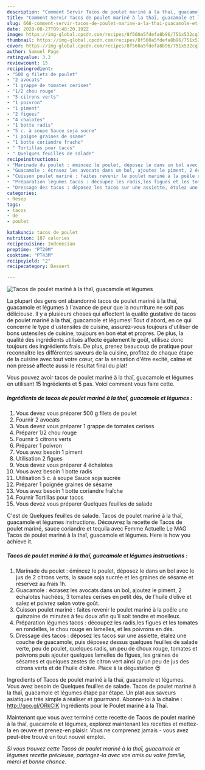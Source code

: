 ```yaml
---
description: "Comment Servir Tacos de poulet mariné à la thaï, guacamole et légumes"
title: "Comment Servir Tacos de poulet mariné à la thaï, guacamole et légumes"
slug: 668-comment-servir-tacos-de-poulet-marine-a-la-thai-guacamole-et-legumes
date: 2020-08-27T09:48:20.192Z
image: https://img-global.cpcdn.com/recipes/8f560a5fdefa8b96/751x532cq70/tacos-de-poulet-marine-a-la-thai-guacamole-et-legumes-photo-principale-de-la-recette.jpg
thumbnail: https://img-global.cpcdn.com/recipes/8f560a5fdefa8b96/751x532cq70/tacos-de-poulet-marine-a-la-thai-guacamole-et-legumes-photo-principale-de-la-recette.jpg
cover: https://img-global.cpcdn.com/recipes/8f560a5fdefa8b96/751x532cq70/tacos-de-poulet-marine-a-la-thai-guacamole-et-legumes-photo-principale-de-la-recette.jpg
author: Samuel Page
ratingvalue: 3.3
reviewcount: 15
recipeingredient:
- "500 g filets de poulet"
- "2 avocats"
- "1 grappe de tomates cerises"
- "1/2 chou rouge"
- "5 citrons verts"
- "1 poivron"
- "1 piment"
- "2 figues"
- "4 chalotes"
- "1 botte radis"
- "5 c. à soupe Sauce soja sucre"
- "1 poigne graines de ssame"
- "1 botte coriandre frache"
- " Tortillas pour tacos"
- " Quelques feuilles de salade"
recipeinstructions:
- "Marinade du poulet : émincez le poulet, déposez le dans un bol avec le jus de 2 citrons verts, la sauce soja sucrée et les graines de sésame et réservez au frais 1h."
- "Guacamole : écrasez les avocats dans un bol, ajoutez le piment, 2 échalotes hachées, 3 tomates cerises en petit dés, de l’huile d’olive et salez et poivrez selon votre goût."
- "Cuisson poulet mariné : faites revenir le poulet mariné à la poêle une quinzaine de minutes à feu doux afin qu’il soit tendre et moelleux."
- "Préparation légumes tacos : découpez les radis,les figues et les tomates en rondelles, le chou rouge en lamelles, et les poivrons en dés."
- "Dressage des tacos : déposez les tacos sur une assiette, étalez une couche de guacamole, puis déposez dessus quelques feuilles de salade verte, peu de poulet, quelques radis, un peu de choux rouge, tomates et poivrons puis ajouter quelques lamelles de figues, les graines de sésames et quelques zestes de citron vert ainsi qu’un peu de jus des citrons verts et de l’huile d’olive. Place à la dégustation 😍"
categories:
- Resep
tags:
- tacos
- de
- poulet

katakunci: tacos de poulet 
nutrition: 187 calories
recipecuisine: Indonesian
preptime: "PT20M"
cooktime: "PT43M"
recipeyield: "2"
recipecategory: Dessert

---
```



![Tacos de poulet mariné à la thaï, guacamole et légumes](https://img-global.cpcdn.com/recipes/8f560a5fdefa8b96/751x532cq70/tacos-de-poulet-marine-a-la-thai-guacamole-et-legumes-photo-principale-de-la-recette.jpg)

La plupart des gens ont abandonné tacos de poulet mariné à la thaï, guacamole et légumes à l'avance de peur que la nourriture ne soit pas délicieuse. Il y a plusieurs choses qui affectent la qualité gustative de tacos de poulet mariné à la thaï, guacamole et légumes! Tout d'abord, en ce qui concerne le type d'ustensiles de cuisine, assurez-vous toujours d'utiliser de bons ustensiles de cuisine, toujours en bon état et propres. De plus, la qualité des ingrédients utilisés affecte également le goût, utilisez donc toujours des ingrédients frais. De plus, prenez beaucoup de pratique pour reconnaître les différentes saveurs de la cuisine, profitez de chaque étape de la cuisine avec tout votre cœur, car la sensation d'être excité, calme et non pressé affecte aussi le résultat final du plat!

<!--inarticleads1-->

Vous pouvez avoir tacos de poulet mariné à la thaï, guacamole et légumes en utilisant 15 Ingrédients et 5 pas. Voici comment vous faire cette.

##### Ingrédients de tacos de poulet mariné à la thaï, guacamole et légumes :

1. Vous devez vous préparer 500 g filets de poulet
1. Fournir 2 avocats
1. Vous devez vous préparer 1 grappe de tomates cerises
1. Préparer 1/2 chou rouge
1. Fournir 5 citrons verts
1. Préparer 1 poivron
1. Vous avez besoin 1 piment
1. Utilisation 2 figues
1. Vous devez vous préparer 4 échalotes
1. Vous avez besoin 1 botte radis
1. Utilisation 5 c. à soupe Sauce soja sucrée
1. Préparer 1 poignée graines de sésame
1. Vous avez besoin 1 botte coriandre fraîche
1. Fournir  Tortillas pour tacos
1. Vous devez vous préparer  Quelques feuilles de salade


C&#39;est de Quelques feuilles de salade. Tacos de poulet mariné à la thaï, guacamole et légumes instructions. Découvrez la recette de Tacos de poulet mariné, sauce coriandre et tequila avec Femme Actuelle Le MAG Tacos de poulet mariné à la thaï, guacamole et légumes. Here is how you achieve it. 

<!--inarticleads2-->

##### Tacos de poulet mariné à la thaï, guacamole et légumes instructions :

1. Marinade du poulet : émincez le poulet, déposez le dans un bol avec le jus de 2 citrons verts, la sauce soja sucrée et les graines de sésame et réservez au frais 1h.
1. Guacamole : écrasez les avocats dans un bol, ajoutez le piment, 2 échalotes hachées, 3 tomates cerises en petit dés, de l’huile d’olive et salez et poivrez selon votre goût.
1. Cuisson poulet mariné : faites revenir le poulet mariné à la poêle une quinzaine de minutes à feu doux afin qu’il soit tendre et moelleux.
1. Préparation légumes tacos : découpez les radis,les figues et les tomates en rondelles, le chou rouge en lamelles, et les poivrons en dés.
1. Dressage des tacos : déposez les tacos sur une assiette, étalez une couche de guacamole, puis déposez dessus quelques feuilles de salade verte, peu de poulet, quelques radis, un peu de choux rouge, tomates et poivrons puis ajouter quelques lamelles de figues, les graines de sésames et quelques zestes de citron vert ainsi qu’un peu de jus des citrons verts et de l’huile d’olive. Place à la dégustation 😍


Ingredients of Tacos de poulet mariné à la thaï, guacamole et légumes. Vous avez besoin de Quelques feuilles de salade. Tacos de poulet mariné à la thaï, guacamole et légumes étape par étape. Un plat aux saveurs asiatiques très simple à réaliser et gourmand. Abonne-toi à la chaîne : http://goo.gl/ORkCIK Ingrédients pour le Poulet mariné à la Thaï. 

<!--inarticleads1-->

<p>
Maintenant que vous avez terminé cette recette de Tacos de poulet mariné à la thaï, guacamole et légumes, explorez maintenant les recettes et mettez-la en œuvre et prenez-en plaisir. Vous ne comprenez jamais - vous avez peut-être trouvé un tout nouvel emploi.
</p>

<p>
<i>Si vous trouvez cette Tacos de poulet mariné à la thaï, guacamole et légumes recette précieuse, partagez-la avec vos amis ou votre famille, merci et bonne chance.</i>
</p>

